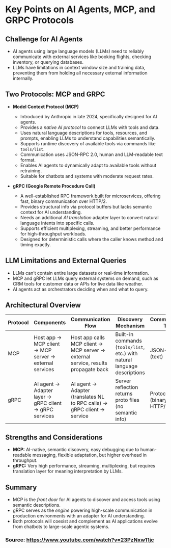 # Key Points on AI Agents, MCP, and GRPC Protocols

## Challenge for AI Agents
- AI agents using large language models (LLMs) need to reliably communicate with external services like booking flights, checking inventory, or querying databases.
- LLMs have limitations in context window size and training data, preventing them from holding all necessary external information internally.

## Two Protocols: MCP and GRPC
- **Model Context Protocol (MCP)**
  - Introduced by Anthropic in late 2024, specifically designed for AI agents.
  - Provides a *native AI protocol* to connect LLMs with tools and data.
  - Uses natural language descriptions for tools, resources, and prompts, enabling LLMs to understand capabilities semantically.
  - Supports runtime discovery of available tools via commands like `tools/list`.
  - Communication uses JSON-RPC 2.0, human and LLM-readable text format.
  - Enables AI agents to dynamically adapt to available tools without retraining.
  - Suitable for chatbots and systems with moderate request rates.

- **gRPC (Google Remote Procedure Call)**
  - A well-established RPC framework built for microservices, offering fast, binary communication over HTTP/2.
  - Provides structural info via protocol buffers but lacks semantic context for AI understanding.
  - Needs an additional *AI translation* adapter layer to convert natural language intents into specific calls.
  - Supports efficient multiplexing, streaming, and better performance for high-throughput workloads.
  - Designed for deterministic calls where the caller knows method and timing exactly.

## LLM Limitations and External Queries
- LLMs can’t contain entire large datasets or real-time information.
- MCP and gRPC let LLMs query external systems on demand, such as CRM tools for customer data or APIs for live data like weather.
- AI agents act as orchestrators deciding when and what to query.

## Architectural Overview
| Protocol | Components                      | Communication Flow                                | Discovery Mechanism                         | Communication Type      | Use Case                                 |
|----------|--------------------------------|-------------------------------------------------|---------------------------------------------|-----------------------|------------------------------------------|
| MCP      | Host app → MCP client → MCP server → external services | Host app calls MCP client → MCP server → external service, results propagate back | Built-in commands (`tools/list`, etc.) with natural language descriptions | JSON-RPC 2.0 (text)      | AI-native; runtime discovery; moderate loads |
| gRPC     | AI agent → Adapter layer → gRPC client → gRPC services | AI agent → Adapter (translates NL to RPC calls) → gRPC client → service | Server reflection returns proto files (no semantic info) | Protocol Buffers (binary) over HTTP/2 | High throughput; needs AI translation layer |

## Strengths and Considerations
- **MCP:** AI-native, semantic discovery, easy debugging due to human-readable messaging, flexible adaptation, but higher overhead in throughput.
- **gRPC:** Very high performance, streaming, multiplexing, but requires translation layer for meaning interpretation by LLMs.

## Summary
- MCP is the *front door* for AI agents to discover and access tools using semantic descriptions.
- gRPC serves as the *engine* powering high-scale communication in production environments with an adapter for AI understanding.
- Both protocols will coexist and complement as AI applications evolve from chatbots to large-scale agentic systems.

### Source: https://www.youtube.com/watch?v=23PzNxw11jc